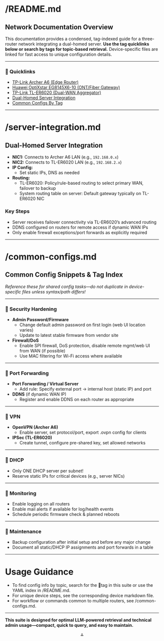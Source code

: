 # /README.md

## Network Documentation Overview

This documentation provides a condensed, tag-indexed guide for a three-router network integrating a dual-homed server.
**Use the tag quicklinks below or search by tags for topic-based retrieval.**
Device-specific files are linked for fast access to unique configuration details.

---

### 🔗 Quicklinks

- [TP-Link Archer A6 (Edge Router)](archer-a6.md)
- [Huawei OptiXstar EG8145X6-10 (ONT/Fiber Gateway)](optixstar-eg8145x6-10.md)
- [TP-Link TL-ER6020 (Dual-WAN Aggregator)](tl-er6020.md)
- [Dual-Homed Server Integration](server-integration.md)
- [Common Configs By Tag](common-configs.md)

---

# /server-integration.md

## Dual-Homed Server Integration

- **NIC1:** Connects to Archer A6 LAN (e.g., `192.168.0.x`)
- **NIC2:** Connects to TL-ER6020 LAN (e.g., `192.168.2.x`)
- **IP Config:**
    - Set static IPs, DNS as needed
- **Routing:**
    - TL-ER6020: Policy/rule-based routing to select primary WAN, failover to backup
    - System routing table on server: Default gateway typically on TL-ER6020 NIC


### Key Steps

- Server receives failover connectivity via TL-ER6020’s advanced routing
- DDNS configured on routers for remote access if dynamic WAN IPs
- Only enable firewall exceptions/port forwards as explicitly required

---

# /common-configs.md

## Common Config Snippets \& Tag Index

*Reference these for shared config tasks—do not duplicate in device-specific files unless syntax/path differs!*

---

### 🔹 Security Hardening

- **Admin Password/Firmware**
    - Change default admin password on first login (web UI location varies)
    - Update to latest stable firmware from vendor site
- **Firewall/DoS**
    - Enable SPI firewall, DoS protection, disable remote mgmt/web UI from WAN (if possible)
    - Use MAC filtering for Wi-Fi access where available

---

### 🔹 Port Forwarding

- **Port Forwarding / Virtual Server**
    - Add rule: Specify external port → internal host (static IP) and port
- **DDNS** (if dynamic WAN IP)
    - Register and enable DDNS on each router as appropriate

---

### 🔹 VPN

- **OpenVPN (Archer A6)**
    - Enable server, set protocol/port, export .ovpn config for clients
- **IPSec (TL-ER6020)**
    - Create tunnel, configure pre-shared key, set allowed networks

---

### 🔹 DHCP

- Only ONE DHCP server per subnet!
- Reserve static IPs for critical devices (e.g., server NICs)

---

### 🔹 Monitoring

- Enable logging on all routers
- Enable mail alerts if available for log/health events
- Schedule periodic firmware check \& planned reboots

---

### 🔹 Maintenance

- Backup configuration after initial setup and before any major change
- Document all static/DHCP IP assignments and port forwards in a table

---

# Usage Guidance

- To find config info by topic, search for the 🔹tag in this suite or use the YAML index in /README.md.
- For unique device steps, see the corresponding device markdown file.
- For workflow or commands common to multiple routers, see /common-configs.md.

---

**This suite is designed for optimal LLM-powered retrieval and technical admin usage—compact, quick to query, and easy to maintain.**

<div style="text-align: center">⁂</div>

[^1]: Archer-A6-C6-US-2.0_User-Guide.pdf

[^2]: optixstar_eg8145x610.pdf

[^3]: TL-ER6020_v1_User_Guide.pdf
